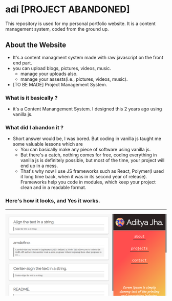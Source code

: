 # adi [PROJECT ABANDONED]
This repository is used for my personal portfolio website. It is a content management system, coded from the ground up.
## About the Website
- It's a content managment system made with raw javascript on the front end part.
- you can upload blogs, pictures, videos, music.
  - manage your uploads also.
  - manage your assests(i.e., pictures, videos, music).  
- [TO BE MADE] Project Management System. 

### What is it basically ?
- it's a Content Manangement System. I designed this 2 years ago using vanilla js.

### What did I abandon it ?
- Short answer would be, I was bored. But coding in vanilla js taught me some valuable lessons which are
  - You can basically make any piece of software using vanilla js.
  - But there's a catch, nothing comes for free, coding everything in vanilla js is definitely possible, but most of the time, your project will end up in a mess.
  - That's why now I use JS frameworks such as React, Polymer(I used it long time back, when it was in its second year of release). Frameworks help you code in modules, which keep your project clean and in a readable format.

### Here's how it looks, and Yes it works.

---

![WebPage Look](/assests/image/Look.png)


